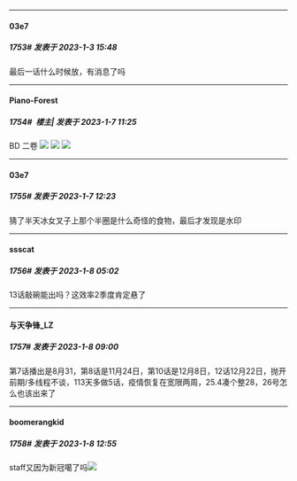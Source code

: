 

*****

####  03e7  
##### 1753#       发表于 2023-1-3 15:48

最后一话什么时候放，有消息了吗

*****

####  Piano-Forest  
##### 1754#         楼主| 发表于 2023-1-7 11:25

BD 二卷
<img src="https://p.sda1.dev/9/accbe3c740eb59f98083dfafb2f21c47/00000185.jpg" referrerpolicy="no-referrer">
<img src="https://p.sda1.dev/9/b7e0c04c5030e1f448c65348c4d09b93/outercase.jpg" referrerpolicy="no-referrer">
<img src="https://p.sda1.dev/9/1b8a40166783ef7ffafd2f87d5ea7352/digipak.jpg" referrerpolicy="no-referrer">



*****

####  03e7  
##### 1755#       发表于 2023-1-7 12:23

猜了半天冰女叉子上那个半圈是什么奇怪的食物，最后才发现是水印



*****

####  ssscat  
##### 1756#       发表于 2023-1-8 05:02

13话敲碗能出吗？这效率2季度肯定悬了



*****

####  与天争锋_LZ  
##### 1757#       发表于 2023-1-8 09:00

第7话播出是8月31，第8话是11月24日，第10话是12月8日，12话12月22日，抛开前期/多线程不谈，113天多做5话，疫情恢复在宽限两周，25.4凑个整28，26号怎么也该出来了



*****

####  boomerangkid  
##### 1758#       发表于 2023-1-8 12:55

staff又因为新冠噶了吗<img src="https://static.saraba1st.com/image/smiley/face2017/001.png" referrerpolicy="no-referrer">

